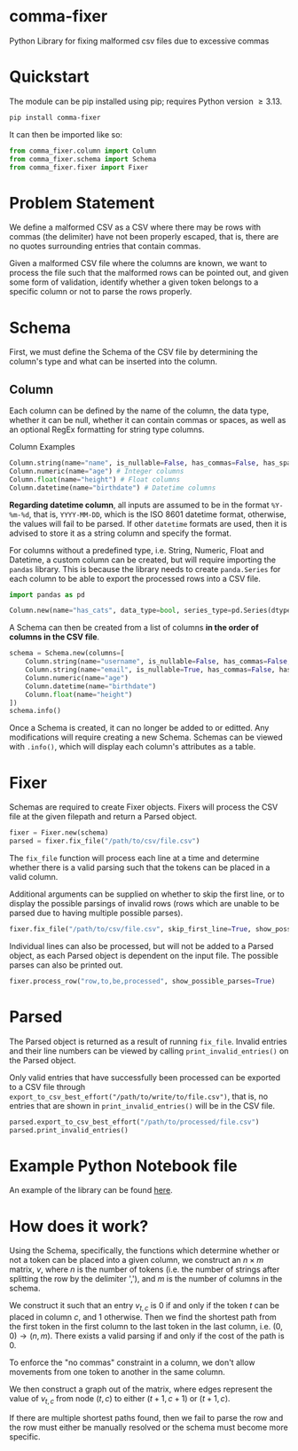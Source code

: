 # comma-fixer
Python Library for fixing malformed csv files due to excessive commas

# Quickstart

The module can be pip installed using pip; requires Python version $\ge 3.13$.

```bash
pip install comma-fixer
```

It can then be imported like so:

```python
from comma_fixer.column import Column
from comma_fixer.schema import Schema
from comma_fixer.fixer import Fixer
```

# Problem Statement

We define a malformed CSV as a CSV where there may be rows with commas (the delimiter) have not been properly escaped, that is, there are no quotes surrounding entries that contain commas.

Given a malformed CSV file where the columns are known, we want to process the file such that the malformed rows can be pointed out, and given some form of validation, identify whether a given
token belongs to a specific column or not to parse the rows properly.

# Schema

First, we must define the Schema of the CSV file by determining the column's type and what can be inserted into the column.

## Column

Each column can be defined by the name of the column, the data type, whether it can be null, whether it can contain commas or spaces, as well as an optional RegEx formatting for string type columns.

Column Examples
```python
Column.string(name="name", is_nullable=False, has_commas=False, has_spaces=True) # Text columns
Column.numeric(name="age") # Integer columns
Column.float(name="height") # Float columns
Column.datetime(name="birthdate") # Datetime columns
```

**Regarding datetime column**, all inputs are assumed to be in the format `%Y-%m-%d`, that is, `YYYY-MM-DD`, which is the ISO 8601 datetime format, otherwise, the values
will fail to be parsed. If other `datetime` formats are used, then it is advised to store it as a string column and specify the format.

For columns without a predefined type, i.e. String, Numeric, Float and Datetime, a custom column can be created, but will require importing the `pandas` library. This is because the library needs to create `panda.Series` for each column to be able to export the processed rows into a CSV file.

```python
import pandas as pd

Column.new(name="has_cats", data_type=bool, series_type=pd.Series(dtype=bool), is_nullable=False, has_commas=False, has_spaces=False, format=None) # For columns that don't have predefined types
```

A Schema can then be created from a list of columns **in the order of columns in the CSV file**.

```python
schema = Schema.new(columns=[
    Column.string(name="username", is_nullable=False, has_commas=False, has_spaces=False),
    Column.string(name="email", is_nullable=True, has_commas=False, has_spaces=False, format=r"[a-zA-Z0-9\.-]+@[a-z]+(\.[a-z]+)+")
    Column.numeric(name="age")
    Column.datetime(name="birthdate")
    Column.float(name="height")
])
schema.info()
```

Once a Schema is created, it can no longer be added to or editted. Any modifications will require creating a new Schema.
Schemas can be viewed with `.info()`, which will display each column's attributes as a table.

# Fixer

Schemas are required to create Fixer objects. Fixers will process the CSV file at the given filepath and return a Parsed object.

```python
fixer = Fixer.new(schema)
parsed = fixer.fix_file("/path/to/csv/file.csv")
```

The `fix_file` function will process each line at a time and determine whether there is a valid parsing such that the tokens
can be placed in a valid column.

Additional arguments can be supplied on whether to skip the first line, or to display the possible parsings of invalid rows (rows
which are unable to be parsed due to having multiple possible parses).

```python
fixer.fix_file("/path/to/csv/file.csv", skip_first_line=True, show_possible_parses=True)
```

Individual lines can also be processed, but will not be added to a Parsed object, as each Parsed object is dependent on the input file.
The possible parses can also be printed out.

```python
fixer.process_row("row,to,be,processed", show_possible_parses=True)
```


# Parsed

The Parsed object is returned as a result of running `fix_file`. Invalid entries and their line numbers can be viewed by calling
`print_invalid_entries()` on the Parsed object.

Only valid entries that have successfully been processed can be exported to a CSV file through `export_to_csv_best_effort("/path/to/write/to/file.csv")`,
that is, no entries that are shown in `print_invalid_entries()` will be in the CSV file.

```python
parsed.export_to_csv_best_effort("/path/to/processed/file.csv")
parsed.print_invalid_entries()
```

# Example Python Notebook file

An example of the library can be found [here](example.ipynb).

# How does it work?

Using the Schema, specifically, the functions which determine whether or not a token can be placed into a given column, we construct
an $n \times m$ matrix, $v$, where $n$ is the number of tokens (i.e. the number of strings after splitting the row by the delimiter ','), and
$m$ is the number of columns in the schema.

We construct it such that an entry $v_{t,c}$ is $0$ if and only if the token $t$ can be placed in column $c$, and $1$ otherwise.
Then we find the shortest path from the first token in the first column to the last token in the last column, i.e. $(0,0) \rightarrow (n,m)$.
There exists a valid parsing if and only if the cost of the path is 0.

To enforce the "no commas" constraint in a column, we don't allow movements from one token to another in the same column.

We then construct a graph out of the matrix, where edges represent the value of $v_{t,c}$ from node $(t, c)$ to either $(t+1, c+1)$ or $(t+1, c)$.

If there are multiple shortest paths found, then we fail to parse the row and the row must either be manually resolved or the schema must become more specific.
